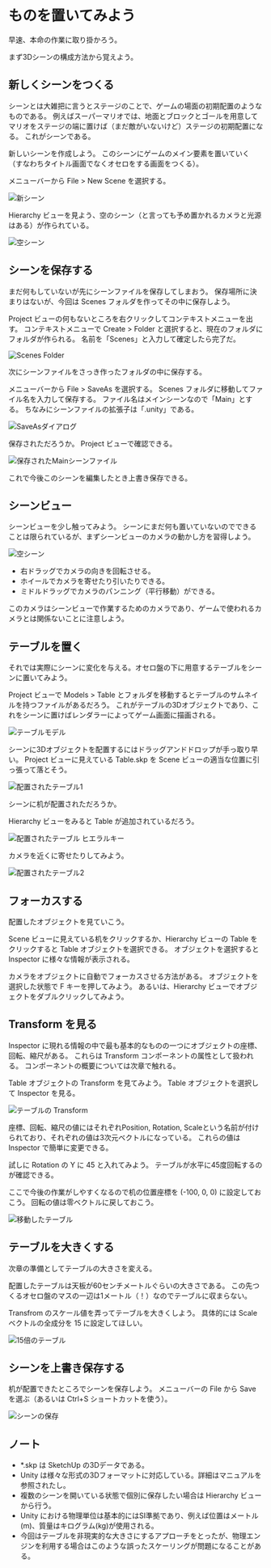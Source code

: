 # ものを置いてみよう

早速、本命の作業に取り掛かろう。

まず3Dシーンの構成方法から覚えよう。

## 新しくシーンをつくる

シーンとは大雑把に言うとステージのことで、ゲームの場面の初期配置のようなものである。
例えばスーパーマリオでは、地面とブロックとゴールを用意してマリオをステージの端に置けば（まだ敵がいないけど）ステージの初期配置になる。
これがシーンである。

新しいシーンを作成しよう。
このシーンにゲームのメイン要素を置いていく（すなわちタイトル画面でなくオセロをする画面をつくる）。

メニューバーから File > New Scene を選択する。

![新シーン](./Images/NewScene.png)

Hierarchy ビューを見よう、空のシーン（と言っても予め置かれるカメラと光源はある）が作られている。

![空シーン](./Images/EmptyScene.png)

## シーンを保存する

まだ何もしていないが先にシーンファイルを保存してしまおう。
保存場所に決まりはないが、今回は Scenes フォルダを作ってその中に保存しよう。

Project ビューの何もないところを右クリックしてコンテキストメニューを出す。
コンテキストメニューで Create > Folder と選択すると、現在のフォルダにフォルダが作られる。
名前を「Scenes」と入力して確定したら完了だ。

![Scenes Folder](./Images/ScenesFolder.png)

次にシーンファイルをさっき作ったフォルダの中に保存する。

メニューバーから File > SaveAs を選択する。
Scenes フォルダに移動してファイル名を入力して保存する。
ファイル名はメインシーンなので「Main」とする。
ちなみにシーンファイルの拡張子は「.unity」である。

![SaveAsダイアログ](./Images/SaveAsMain.png)

保存されただろうか。
Project ビューで確認できる。

![保存されたMainシーンファイル](./Images/MainSaved.png)

これで今後このシーンを編集したとき上書き保存できる。

## シーンビュー

シーンビューを少し触ってみよう。
シーンにまだ何も置いていないのでできることは限られているが、まずシーンビューのカメラの動かし方を習得しよう。

![空シーン](./Images/EmptySceneView.png)

- 右ドラッグでカメラの向きを回転させる。
- ホイールでカメラを寄せたり引いたりできる。
- ミドルドラッグでカメラのパンニング（平行移動）ができる。

このカメラはシーンビューで作業するためのカメラであり、ゲームで使われるカメラとは関係ないことに注意しよう。

## テーブルを置く

それでは実際にシーンに変化を与える。オセロ盤の下に用意するテーブルをシーンに置いてみよう。

Project ビューで Models > Table とフォルダを移動するとテーブルのサムネイルを持つファイルがあるだろう。
これがテーブルの3Dオブジェクトであり、これをシーンに置けばレンダラーによってゲーム画面に描画される。

![テーブルモデル](./Images/Table.png)

シーンに3Dオブジェクトを配置するにはドラッグアンドドロップが手っ取り早い。
Project ビューに見えている Table.skp を Scene ビューの適当な位置に引っ張って落とそう。

![配置されたテーブル1](./Images/DDTable1.png)

シーンに机が配置されただろうか。

Hierarchy ビューをみると Table が追加されているだろう。

![配置されたテーブル ヒエラルキー](./Images/HTable.png)

カメラを近くに寄せたりしてみよう。

![配置されたテーブル2](./Images/DDTable2.png)

## フォーカスする

配置したオブジェクトを見ていこう。

Scene ビューに見えている机をクリックするか、Hierarchy ビューの Table をクリックすると Table オブジェクトを選択できる。
オブジェクトを選択すると Inspector に様々な情報が表示される。

カメラをオブジェクトに自動でフォーカスさせる方法がある。
オブジェクトを選択した状態で F キーを押してみよう。
あるいは、Hierarchy ビューでオブジェクトをダブルクリックしてみよう。

## Transform を見る

Inspector に現れる情報の中で最も基本的なものの一つにオブジェクトの座標、回転、縮尺がある。
これらは Transform コンポーネントの属性として扱われる。
コンポーネントの概要については次章で触れる。

Table オブジェクトの Transform を見てみよう。
Table オブジェクトを選択して Inspector を見る。

![テーブルの Transform](./Images/Transform.png)

座標、回転、縮尺の値にはそれぞれPosition, Rotation, Scaleという名前が付けられており、それぞれの値は3次元ベクトルになっている。
これらの値は Inspector で簡単に変更できる。

試しに Rotation の Y に 45 と入れてみよう。
テーブルが水平に45度回転するのが確認できる。

ここで今後の作業がしやすくなるので机の位置座標を (-100, 0, 0) に設定しておこう。
回転の値は零ベクトルに戻しておこう。

![移動したテーブル](./Images/Move.png)

## テーブルを大きくする

次章の準備としてテーブルの大きさを変える。

配置したテーブルは天板が60センチメートルぐらいの大きさである。
この先つくるオセロ盤のマスの一辺は1メートル（！）なのでテーブルに収まらない。

Transfrom のスケール値を弄ってテーブルを大きくしよう。
具体的には Scale ベクトルの全成分を 15 に設定してほしい。

![15倍のテーブル](./Images/15xScaled.png)

## シーンを上書き保存する

机が配置できたところでシーンを保存しよう。
メニューバーの File から Save を選ぶ（あるいは Ctrl+S ショートカットを使う）。

![シーンの保存](./Images/SaveScene.png)

## ノート

- *.skp は SketchUp の3Dデータである。
- Unity は様々な形式の3Dフォーマットに対応している。詳細はマニュアルを参照されたし。
- 複数のシーンを開いている状態で個別に保存したい場合は Hierarchy ビューから行う。
- Unity における物理単位は基本的にはSI準拠であり、例えば位置はメートル(m)、質量はキログラム(kg)が使用される。
- 今回はテーブルを非現実的な大きさにするアプローチをとったが、物理エンジンを利用する場合はこのような誤ったスケーリングが問題になることがある。
